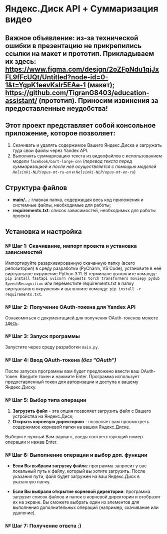 # Яндекс.Диск API + Суммаризация видео

## Важное объявление: из-за технической ошибки в презентацию не прикрепились ссылки на макет и прототип. Прикладываем их здесь: https://www.figma.com/design/2oZFpNdu1qjJxFL9fFcUQt/Untitled?node-id=0-1&t=YgpK1eevKslr5EAe-1 (макет); https://github.com/TigranG8403/education-assistant/ (прототип). Приносим извинения за предоставленные неудобства!

## Этот проект представляет собой консольное приложение, которое позволяет:
1. Скачивать и удалять содержимое Вашего Яндекс.Диска и загружать туда свои файлы через Yandex API.
2. Выполнять суммаризацию текста из видеофайлов с использованием модели `facebook/bart-large-cnn` (*перевод текста перед суммаризацией и после неё осуществляется с помощью моделей `Helsinki-NLP/opus-mt-ru-en` и `Helsinki-NLP/opus-mt-en-ru`*)

## Структура файлов
- **main/...**: главная папка, содержащая весь код приложения и системные файлы, необходимые для работы;
- **requirements.txt**: список зависимостей, необходимых для работы проекта

## Установка и настройка

### № Шаг 1: Скачивание, импорт проекта и установка зависимостей
Импортируйте разархивированную скачанную папку (всего репозитория) в среду разработки (PyCharm, VS Code), установите в неё виртуальное окружение Python 3.11.
В терминале выполните команду: `pip install fastapi uvicorn requests torch transformers moviepy pydub SpeechRecognition` или переместите requirements.txt в папку виртуального окружения и выполните команду: `pip install -r requirements.txt`.

### № Шаг 2: Получение OAuth-токена для Yandex API
Ознакомиться с документацией для получения OAuth-токенов можете [здесь](https://yandex.ru/dev/disk-api/doc/ru/concepts/quickstart).

### № Шаг 3: Запуск программы
Запустите через среду разработки `main.py`.

### № Шаг 4: Ввод QAuth-токена *(без "OAuth")*
После запуска программы вам будет предложено ввести ваш OAuth-токен. Введите токен и нажмите Enter. Программа использует предоставленный токен для авторизации и доступа к вашему Яндекс.Диску.

### № Шаг 5: Выбор типа операции

1. **Загрузить файл** - эта опция позволяет загрузить файл с Вашего устройства на Яндекс.Диск;
2. **Открыть корневую директорию** - позволяет вам просмотреть содержимое корневой папки на вашем Яндекс.Диске.

Выберите нужный Вам вариант, введя соответствующий номер операции и нажав Enter. 

### № Шаг 6: Выполнение операции и выбор доп. функции

- **Если Вы выбрали загрузку файла**: программа запросит у вас локальный путь к файлу, который вы хотите загрузить. После указания пути, файл будет загружен на ваш Яндекс.Диск в указанную папку.
  
- **Если Вы выбрали открытие корневой директории**: программа загрузит список файлов и папок в корневой директории и отобразит их на экране. Вы сможете выбрать один из элементов для выполнения дополнительных операций (например, скачивание или удаление).

### № Шаг 7: Получение ответа :)
